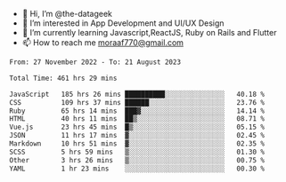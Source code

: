 - 👋 Hi, I’m @the-datageek
- 👀 I’m interested in App Development and UI/UX Design
- 🌱 I’m currently learning Javascript,ReactJS, Ruby on Rails and Flutter
- 📫 How to reach me moraaf770@gmail.com

<!---
the-datageek/the-datageek is a ✨ special ✨ repository because its `README.md` (this file) appears on your GitHub profile.
You can click the Preview link to take a look at your changes.
--->
<!--START_SECTION:waka-->

```txt
From: 27 November 2022 - To: 21 August 2023

Total Time: 461 hrs 29 mins

JavaScript   185 hrs 26 mins ██████████░░░░░░░░░░░░░░░   40.18 %
CSS          109 hrs 37 mins ██████░░░░░░░░░░░░░░░░░░░   23.76 %
Ruby         65 hrs 14 mins  ███▓░░░░░░░░░░░░░░░░░░░░░   14.14 %
HTML         40 hrs 11 mins  ██▒░░░░░░░░░░░░░░░░░░░░░░   08.71 %
Vue.js       23 hrs 45 mins  █▒░░░░░░░░░░░░░░░░░░░░░░░   05.15 %
JSON         11 hrs 17 mins  ▓░░░░░░░░░░░░░░░░░░░░░░░░   02.45 %
Markdown     10 hrs 51 mins  ▓░░░░░░░░░░░░░░░░░░░░░░░░   02.35 %
SCSS         5 hrs 59 mins   ▒░░░░░░░░░░░░░░░░░░░░░░░░   01.30 %
Other        3 hrs 26 mins   ▒░░░░░░░░░░░░░░░░░░░░░░░░   00.75 %
YAML         1 hr 23 mins    ░░░░░░░░░░░░░░░░░░░░░░░░░   00.30 %
```

<!--END_SECTION:waka-->

